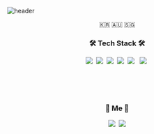![header](https://capsule-render.vercel.app/api?type=soft&color=auto&height=150&section=header&text=Dongjoo-Kwak&fontSize=70&animation=twinkling)

<p align="center">🇰🇷 🇦🇺 🇸🇬</p>

<h3 align="center">🛠 Tech Stack 🛠</h3>

<p align="center">
  <img src="https://img.shields.io/badge/Python-3766AB?style=flat-square&logo=Python&logoColor=white"/></a>&nbsp 
  <img src="https://img.shields.io/badge/Java-007396?style=flat-square&logo=Java&logoColor=white"/></a>&nbsp 
  <img src="https://img.shields.io/badge/Go-11B48A?style=flat-square&logo=Go&logoColor=white"/></a>&nbsp 
  <img src="https://img.shields.io/badge/Javascript-ffb13b?style=flat-square&logo=javascript&logoColor=white"/></a>&nbsp 
  <img src="https://img.shields.io/badge/HTML5-E34F26?style=flat-square&logo=HTML5&logoColor=white"/></a> &nbsp
  <img src="https://img.shields.io/badge/css-1572B6?style=flat-square&logo=css3&logoColor=white"/></a>&nbsp 
  <br>
  

 <br>
</p>

<br>

  
<br>


<h3 align="center"> 🧸 Me 🧸 </h3>
<p align="center">
  <a href="https://www.instagram.com/dong__zoo/"><img src="https://img.shields.io/badge/Instagram-E4405F?style=flat-square&logo=Instagram&logoColor=white&link=https://www.instagram.com/dong__zoo/"/></a>&nbsp
  <a href="mailto:dhel48@nate.com"><img src="https://img.shields.io/badge/Gmail-d14836?style=flat-square&logo=Gmail&logoColor=white&link=dhel48@nate.com"/></a>
</p>
<br>

